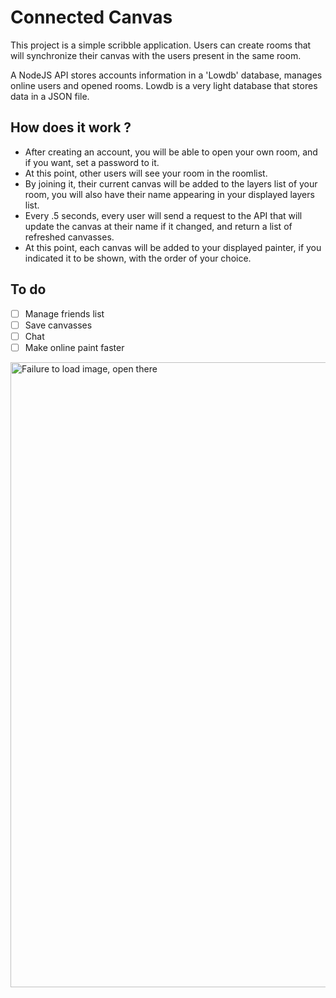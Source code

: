 # Connected Canvas

This project is a simple scribble application.
Users can create rooms that will synchronize their canvas with the users present in the same room.

A NodeJS API stores accounts information in a 'Lowdb' database, manages online users and opened rooms.
Lowdb is a very light database that stores data in a JSON file.

## How does it work ?
- After creating an account, you will be able to open your own room, and if you want, set a password to it.
- At this point, other users will see your room in the roomlist.
- By joining it, their current canvas will be added to the layers list of your room, you will also have their name appearing in your displayed layers list.
- Every .5 seconds, every user will send a request to the API that will update the canvas at their name if it changed, and return a list of refreshed canvasses.
- At this point, each canvas will be added to your displayed painter, if you indicated it to be shown, with the order of your choice.

## To do
- [ ] Manage friends list
- [ ] Save canvasses
- [ ] Chat
- [ ] Make online paint faster 

<img width="1000" alt="Failure to load image, open there" src="https://drive.google.com/uc?export=view&id=1sEV66mAAM43anr6VuTNWC3rmCPsQa9rO">
